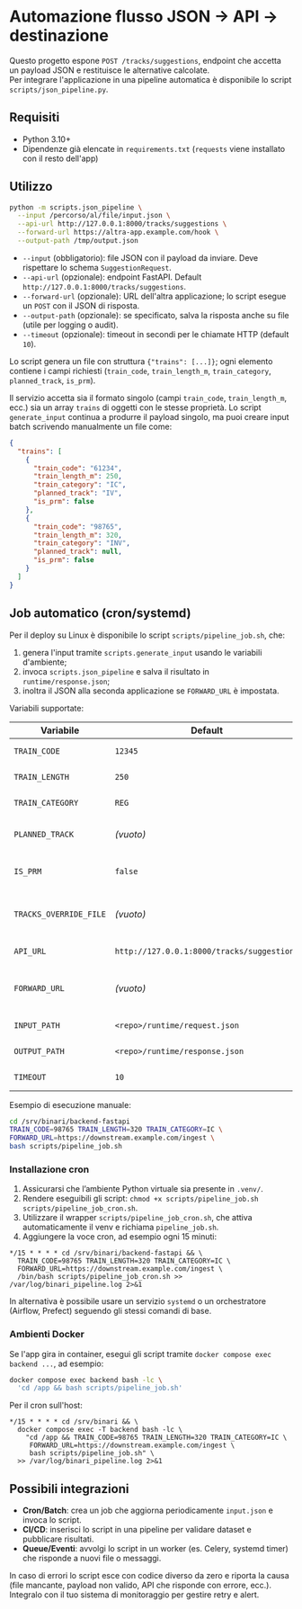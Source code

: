 # Automazione flusso JSON → API → destinazione

Questo progetto espone `POST /tracks/suggestions`, endpoint che accetta un payload JSON e restituisce le alternative calcolate.  
Per integrare l'applicazione in una pipeline automatica è disponibile lo script `scripts/json_pipeline.py`.

## Requisiti

- Python 3.10+
- Dipendenze già elencate in `requirements.txt` (`requests` viene installato con il resto dell'app)

## Utilizzo

```bash
python -m scripts.json_pipeline \
  --input /percorso/al/file/input.json \
  --api-url http://127.0.0.1:8000/tracks/suggestions \
  --forward-url https://altra-app.example.com/hook \
  --output-path /tmp/output.json
```

- `--input` (obbligatorio): file JSON con il payload da inviare. Deve rispettare lo schema `SuggestionRequest`.
- `--api-url` (opzionale): endpoint FastAPI. Default `http://127.0.0.1:8000/tracks/suggestions`.
- `--forward-url` (opzionale): URL dell'altra applicazione; lo script esegue un `POST` con il JSON di risposta.
- `--output-path` (opzionale): se specificato, salva la risposta anche su file (utile per logging o audit).
- `--timeout` (opzionale): timeout in secondi per le chiamate HTTP (default `10`).

Lo script genera un file con struttura `{"trains": [...]}`; ogni elemento contiene i campi richiesti (`train_code`, `train_length_m`, `train_category`, `planned_track`, `is_prm`).

Il servizio accetta sia il formato singolo (campi `train_code`, `train_length_m`, ecc.) sia un array `trains` di oggetti con le stesse proprietà. Lo script `generate_input` continua a produrre il payload singolo, ma puoi creare input batch scrivendo manualmente un file come:

```json
{
  "trains": [
    {
      "train_code": "61234",
      "train_length_m": 250,
      "train_category": "IC",
      "planned_track": "IV",
      "is_prm": false
    },
    {
      "train_code": "98765",
      "train_length_m": 320,
      "train_category": "INV",
      "planned_track": null,
      "is_prm": false
    }
  ]
}
```

## Job automatico (cron/systemd)

Per il deploy su Linux è disponibile lo script `scripts/pipeline_job.sh`, che:

1. genera l'input tramite `scripts.generate_input` usando le variabili d'ambiente;
2. invoca `scripts.json_pipeline` e salva il risultato in `runtime/response.json`;
3. inoltra il JSON alla seconda applicazione se `FORWARD_URL` è impostata.

Variabili supportate:

| Variabile | Default | Descrizione |
| --- | --- | --- |
| `TRAIN_CODE` | `12345` | Codice del treno. |
| `TRAIN_LENGTH` | `250` | Lunghezza in metri. |
| `TRAIN_CATEGORY` | `REG` | Categoria del treno. |
| `PLANNED_TRACK` | *(vuoto)* | Binario previsto; se vuoto viene inviato `null`. |
| `IS_PRM` | `false` | Usa `"true"` per attivare il flag PRM. |
| `TRACKS_OVERRIDE_FILE` | *(vuoto)* | Percorso dataset alternativo (opzionale). |
| `API_URL` | `http://127.0.0.1:8000/tracks/suggestions` | Endpoint FastAPI. |
| `FORWARD_URL` | *(vuoto)* | Endpoint dell’applicazione ricevente (POST). |
| `INPUT_PATH` | `<repo>/runtime/request.json` | Dove salvare l’input generato. |
| `OUTPUT_PATH` | `<repo>/runtime/response.json` | Dove salvare la risposta. |
| `TIMEOUT` | `10` | Timeout HTTP in secondi. |

Esempio di esecuzione manuale:

```bash
cd /srv/binari/backend-fastapi
TRAIN_CODE=98765 TRAIN_LENGTH=320 TRAIN_CATEGORY=IC \
FORWARD_URL=https://downstream.example.com/ingest \
bash scripts/pipeline_job.sh
```

### Installazione cron

1. Assicurarsi che l’ambiente Python virtuale sia presente in `.venv/`.
2. Rendere eseguibili gli script: `chmod +x scripts/pipeline_job.sh scripts/pipeline_job_cron.sh`.
3. Utilizzare il wrapper `scripts/pipeline_job_cron.sh`, che attiva automaticamente il venv e richiama `pipeline_job.sh`.
4. Aggiungere la voce cron, ad esempio ogni 15 minuti:

```
*/15 * * * * cd /srv/binari/backend-fastapi && \
  TRAIN_CODE=98765 TRAIN_LENGTH=320 TRAIN_CATEGORY=IC \
  FORWARD_URL=https://downstream.example.com/ingest \
  /bin/bash scripts/pipeline_job_cron.sh >> /var/log/binari_pipeline.log 2>&1
```

In alternativa è possibile usare un servizio `systemd` o un orchestratore (Airflow, Prefect) seguendo gli stessi comandi di base.

### Ambienti Docker

Se l'app gira in container, esegui gli script tramite `docker compose exec backend ...`, ad esempio:

```bash
docker compose exec backend bash -lc \
  'cd /app && bash scripts/pipeline_job.sh'
```

Per il cron sull'host:

```
*/15 * * * * cd /srv/binari && \
  docker compose exec -T backend bash -lc \
    "cd /app && TRAIN_CODE=98765 TRAIN_LENGTH=320 TRAIN_CATEGORY=IC \
     FORWARD_URL=https://downstream.example.com/ingest \
     bash scripts/pipeline_job.sh" \
  >> /var/log/binari_pipeline.log 2>&1
```

## Possibili integrazioni

- **Cron/Batch**: crea un job che aggiorna periodicamente `input.json` e invoca lo script.
- **CI/CD**: inserisci lo script in una pipeline per validare dataset e pubblicare risultati.
- **Queue/Eventi**: avvolgi lo script in un worker (es. Celery, systemd timer) che risponde a nuovi file o messaggi.

In caso di errori lo script esce con codice diverso da zero e riporta la causa (file mancante, payload non valido, API che risponde con errore, ecc.). Integralo con il tuo sistema di monitoraggio per gestire retry e alert.
